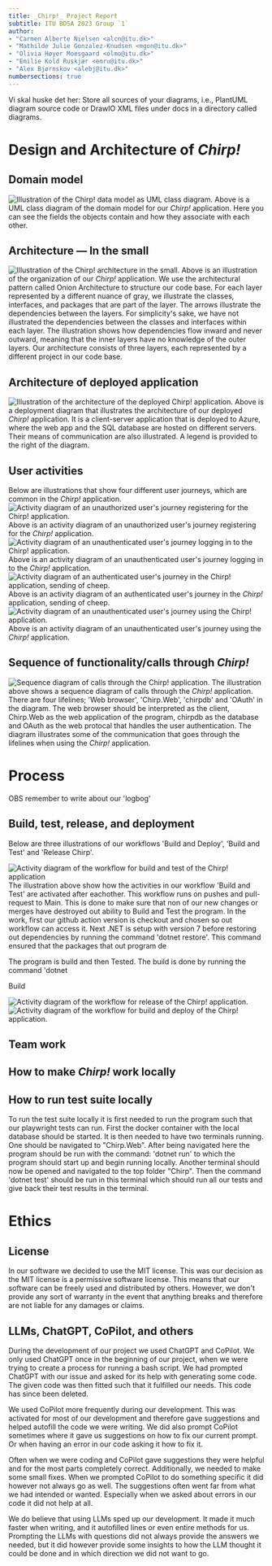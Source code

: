 ```yaml
---
title: _Chirp!_ Project Report
subtitle: ITU BDSA 2023 Group `1`
author:
- "Carmen Alberte Nielsen <alcn@itu.dk>"
- "Mathilde Julie Gonzalez-Knudsen <mgon@itu.dk>"
- "Olivia Høyer Moesgaard <olmo@itu.dk>"
- "Emilie Kold Ruskjær <emru@itu.dk>"
- "Alex Bjørnskov <alebj@itu.dk>"
numbersections: true
---
```

Vi skal huske det her: Store all sources of your diagrams, i.e., PlantUML diagram source code or DrawIO XML files under docs in a directory called diagrams.

# Design and Architecture of _Chirp!_

## Domain model
![Illustration of the _Chirp!_ data model as UML class diagram.](images/ClassDiagram.png)
Above is a UML class diagram of the domain model for our _Chirp!_ application. Here you can see the fields the objects contain and how they associate with each other.

## Architecture — In the small

![Illustration of the _Chirp!_ architecture in the small.](images/OnionArchitecture.png)
Above is an illustration of the organization of our _Chirp!_ application. We use the architectural pattern called Onion Architecture to structure our code base. For each layer represented by a different nuance of gray, we illustrate the classes, interfaces, and packages that are part of the layer. The arrows illustrate the dependencies between the layers. For simplicity's sake, we have not illustrated the dependencies between the classes and interfaces within each layer. The illustration shows how dependencies flow inward and never outward, meaning that the inner layers have no knowledge of the outer layers. Our architecture consists of three layers, each represented by a different project in our code base. 

## Architecture of deployed application

![Illustration of the architecture of the deployed _Chirp!_ application.](images/Deployment.png)
Above is a deployment diagram that illustrates the architecture of our deployed _Chirp!_ application. It is a client-server application that is deployed to Azure, where the web app and the SQL database are hosted on different servers. Their means of communication are also illustrated. A legend is provided to the right of the diagram.

## User activities
Below are illustrations that show four different user journeys, which are common in the _Chirp!_ application.
![Activity diagram of an unauthorized user's journey registering for the _Chirp!_ application.](images/Register.png)
Above is an activity diagram of an unauthorized user's journey registering for the _Chirp!_ application.
![Activity diagram of an unauthenticated user's journey logging in to the _Chirp!_ application.](images/Login.png)
Above is an activity diagram of an unauthenticated user's journey logging in to the _Chirp!_ application.
![Activity diagram of an authenticated user's journey in the _Chirp!_ application, sending of cheep.](images/SendingCheep.png) 
Above is an activity diagram of an authenticated user's journey in the _Chirp!_ application, sending of cheep.
![Activity diagram of an unauthenticated user's journey using the _Chirp!_ application.](images/unauthenticated_user_acitivity.png) 
Above is an activity diagram of an unauthenticated user's journey using the _Chirp!_ application.

## Sequence of functionality/calls through _Chirp!_
![Sequence diagram of calls through the _Chirp!_ application.](images/SequenceCalls.png)
The illustration above shows a sequence diagram of calls through the _Chirp!_ application. There are four lifelines; 'Web browser', 'Chirp.Web', 'chirpdb' and 'OAuth' in the diagram. The web browser should be interpreted as the client, Chirp.Web as the web application of the program, chirpdb as the database and OAuth as the web protocal that handles the user authentication. The diagram illustrates some of the communication that goes through the lifelines when using the _Chirp!_ application.

# Process
OBS remember to write about our 'logbog'

## Build, test, release, and deployment
Below are three illustrations of our workflows 'Build and Deploy', 'Build and Test' and 'Release Chirp'. 

![Activity diagram of the workflow for build and test of the _Chirp!_ application](images/BuildAndTest.png)
The illustration above show how the activities in our workflow 'Build and Test' are activated after eachother. This workflow runs on pushes and pull-request to Main. This is done to make sure that non of our new changes or merges have destroyed out ability to Build and Test the program. 
In the work, first our github action version is checkout and chosen so out workflow can access it. Next .NET is setup with version 7 before restoring out dependencies by running the command 'dotnet restore'. This command ensured that the packages that out program de

 The program is build and then Tested. The build is done by running the command 'dotnet

Build


![Activity diagram of the workflow for release of the _Chirp!_ application.](images/ReleaseChirp.png)
![Activity diagram of the workflow for build and deploy of the _Chirp!_ application.](images/BuildAndDeploy.png)
 

## Team work

## How to make _Chirp!_ work locally

## How to run test suite locally
To run the test suite locally it is first needed to run the program such that our playwright tests can run. First the docker container with the local database should be started. It is then needed to have two terminals running. One should be navigated to "Chirp.Web". After being navigated here the program should be run with the command: 'dotnet run' to which the program should start up and begin running locally.
Another terminal should now be opened and navigated to the top folder "Chirp". Then the command 'dotnet test' should be run in this terminal which should run all our tests and give back their test results in the terminal.



# Ethics

## License
In our software we decided to use the MIT license. This was our decision as the MIT license is a permissive software license. This means that our software can be freely used and distributed by others. However, we don't provide any sort of warranty in the event that anything breaks and therefore are not liable for any damages or claims.

## LLMs, ChatGPT, CoPilot, and others
During the development of our project we used ChatGPT and CoPilot. We only used ChatGPT once in the beginning of our project, when we were trying to create a process for running a bash script. We had prompted ChatGPT with our issue and asked for its help with generating some code. The given code was then fitted such that it fulfilled our needs. This code has since been deleted.

We used CoPilot more frequently during our development. This was activated for most of our development and therefore gave suggestions and helped autofill the code we were writing. We did also prompt CoPilot sometimes where it gave us suggestions on how to fix our current prompt. Or when having an error in our code asking it how to fix it. 

Often when we were coding and CoPilot gave suggestions they were helpful and for the most parts completely correct. Additionally, we needed to make some small fixes. When we prompted CoPilot to do something specific it did however not always go as well. The suggestions often went far from what we had intended or wanted. Especially when we asked about errors in our code it did not help at all.

We do believe that using LLMs sped up our development. It made it much faster when writing, and it autofilled lines or even entire methods for us. Prompting the LLMs with questions did not always provide the answers we needed, but it did however provide some insights to how the LLM thought it could be done and in which direction we did not want to go.